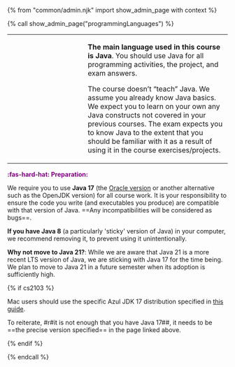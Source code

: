 {% from "common/admin.njk" import show_admin_page with context %}

{% call show_admin_page("programmingLanguages") %}
<div id="main">

<table class="two-column-content">
<tbody>
<tr>
<td width="160px">
 <pic eager src="{{baseUrl}}/admin/images/JamesGosling.png" width="150px"></pic>
</td>
<td>

**The main language used in this course is Java**. You should use
Java for all programming activities, the project, and exam answers.

<span tags="m--cs2103">

The course doesn’t “teach” Java. We assume you already know Java basics.
We expect you to learn on your own any Java constructs not covered in your previous courses.
The exam expects you to know Java to the extent that you should be familiar with it as a result of using it in the course exercises/projects.
</span>

</td>
</tr>
</tbody>
</table>

<box>

<span style="color:purple">**:fas-hard-hat: Preparation:**</span>

We require you to use **Java 17** (the [Oracle version](https://www.oracle.com/java/technologies/downloads/#java17) or another alternative such as the OpenJDK version) for all course work. It is your responsibility to ensure the code you write (and executables you produce) are compatible with that version of Java. ==Any incompatibilities will be considered as bugs==.

**If you have Java 8** (a particularly 'sticky' version of Java) in your computer, we recommend removing it, to prevent using it unintentionally.

**Why not move to Java 21?**: While we are aware that Java 21 is a more recent LTS version of Java, we are sticking with Java 17 for the time being. We plan to move to Java 21 in a future semester when its adoption is sufficiently high.

{% if cs2103 %}

<panel type="danger" header="[IMPORTANT] Advisory for :fab-apple: Mac users" expanded >

Mac users should use the specific Azul JDK 17 distribution specified in [this guide](https://se-education.org/guides/tutorials/javaInstallationMac.html).

To reiterate, #r#it is not enough that you have Java 17##, it needs to be ==the precise version specified== in the page linked above.

<!--
**The problem:** You might not be able to run the JAR files produced by some of the classmates due to various incompatibility issues between your environment and theirs, although you can still get your own JAR files to work in your computer.

**How to find if it applies to you:** If you are a Mac user, here are the steps to check if it applies to you:

1. Download the latest `addressbook.jar` from [here](https://github.com/se-edu/addressbook-level3/releases).
1. Open a terminal and navigate to the location where you saved the above file.
1. Check if you are using Java 11 by running the `java -version` command.
1. Launch the JAR using the `java -jar addressbook.jar` command.
1. If the text in the GUI appears garbled/unreadable, this advisory applies to you.

**Solution:** Some of our tutors looked into this problem and found a specific build of OpenJDK that doesn't seem to have these problems. If you are among the affected Mac users, please switch to that version of OpenJDK by following the instructions below.

Download and install the Azul build of OpenJDK 11 version found [here](https://www.azul.com/downloads/?version=java-11-lts&os=macos&architecture=arm-64-bit&package=jdk-fx) (scroll to the bottom of the page) -- it supports fat JAR files compiled by all other systems that we have tested. ==Remember to choose the `JDK FX`version (not any other versions)==.

![image](https://user-images.githubusercontent.com/1673303/133399726-93f98ee4-6efb-4f37-830d-46a72298ab49.png)

{{ icon_tip }} You can use https://sdkman.io to install Java e.g., `sdk install java 11.0.19.fx-zulu`

Recommended: Remove the other versions of OpenJDK so that you do not accidentally launch the JAR using the wrong version (this [video](https://www.youtube.com/watch?v=wwV_L3lKYYw) shows how)

After installation, the command `java --version` should give an output similar to the below:
```{.no-line-numbers}
openjdk 11.0.__ ____-__-__ LTS
OpenJDK Runtime Environment Zulu11.__+__-CA (build 11.0.__+_-LTS)
OpenJDK 64-Bit Server VM Zulu11.__+__-CA (build 11.0.__+_-LTS, mixed mode)
```

And `whereis java` should output `/usr/bin/java`

Recommended: Set the `JAVA_HOME`/`JDK_HOME` system variables to point to `/Library/Java/JavaVirtualMachines/zulu-11.jdk/Contents/Home`

If you encounter problems while doing the above or need more info, please ask in the forum.
-->
</panel>


{% endif %}
</box>

</div>

{% endcall %}
